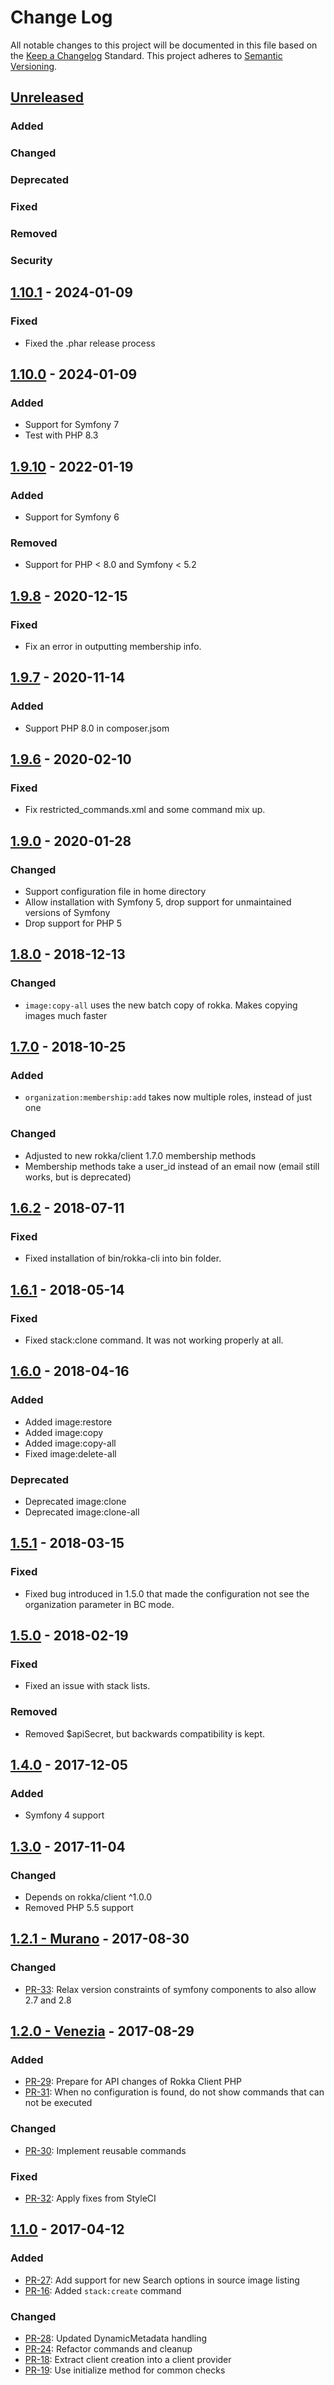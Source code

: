 # Change Log
All notable changes to this project will be documented in this file based on the
[Keep a Changelog](http://keepachangelog.com/) Standard.
This project adheres to [Semantic Versioning](http://semver.org/).

## [Unreleased](https://github.com/rokka-io/rokka-client-php-cli/compare/1.10.1...1.x)

### Added
### Changed
### Deprecated
### Fixed
### Removed
### Security

## [1.10.1](https://github.com/rokka-io/rokka-client-php-cli/releases/tag/1.10.1) - 2024-01-09

### Fixed
- Fixed the .phar release process

## [1.10.0](https://github.com/rokka-io/rokka-client-php-cli/releases/tag/1.10.0) - 2024-01-09

### Added
- Support for Symfony 7
- Test with PHP 8.3

## [1.9.10](https://github.com/rokka-io/rokka-client-php-cli/releases/tag/1.9.10) - 2022-01-19

### Added
- Support for Symfony 6
### Removed
- Support for PHP < 8.0 and Symfony < 5.2

## [1.9.8](https://github.com/rokka-io/rokka-client-php-cli/releases/tag/1.9.8) - 2020-12-15

### Fixed
- Fix an error in outputting membership info.


## [1.9.7](https://github.com/rokka-io/rokka-client-php-cli/releases/tag/1.9.7) - 2020-11-14

### Added
- Support PHP 8.0 in composer.jsom

## [1.9.6](https://github.com/rokka-io/rokka-client-php-cli/releases/tag/1.9.6) - 2020-02-10

### Fixed
- Fix restricted_commands.xml and some command mix up.

## [1.9.0](https://github.com/rokka-io/rokka-client-php-cli/releases/tag/1.9.0) - 2020-01-28

### Changed
- Support configuration file in home directory
- Allow installation with Symfony 5, drop support for unmaintained versions of Symfony
- Drop support for PHP 5

## [1.8.0](https://github.com/rokka-io/rokka-client-php-cli/releases/tag/1.8.0) - 2018-12-13

### Changed
- `image:copy-all` uses the new batch copy of rokka. Makes copying images much faster

## [1.7.0](https://github.com/rokka-io/rokka-client-php-cli/releases/tag/1.7.0) - 2018-10-25

### Added
-  `organization:membership:add` takes now multiple roles, instead of just one

### Changed
- Adjusted to new rokka/client 1.7.0 membership methods
- Membership methods take a user_id instead of an email now (email still works, but is deprecated)

## [1.6.2](https://github.com/rokka-io/rokka-client-php-cli/releases/tag/1.6.2) - 2018-07-11
### Fixed
- Fixed installation of bin/rokka-cli into bin folder.

## [1.6.1](https://github.com/rokka-io/rokka-client-php-cli/releases/tag/1.6.1) - 2018-05-14
### Fixed
- Fixed stack:clone command. It was not working properly at all.

## [1.6.0](https://github.com/rokka-io/rokka-client-php-cli/releases/tag/1.6.0) - 2018-04-16
### Added
- Added image:restore
- Added image:copy
- Added image:copy-all
- Fixed image:delete-all
### Deprecated
- Deprecated image:clone
- Deprecated image:clone-all

## [1.5.1](https://github.com/rokka-io/rokka-client-php-cli/releases/tag/1.5.1) - 2018-03-15
### Fixed
- Fixed bug introduced in 1.5.0 that made the configuration not see the organization parameter in BC mode.

## [1.5.0](https://github.com/rokka-io/rokka-client-php-cli/releases/tag/1.5.0) - 2018-02-19
### Fixed
- Fixed an issue with stack lists.
### Removed
- Removed $apiSecret, but backwards compatibility is kept.

## [1.4.0](https://github.com/rokka-io/rokka-client-php-cli/releases/tag/1.4.0) - 2017-12-05
### Added
- Symfony 4 support

## [1.3.0](https://github.com/rokka-io/rokka-client-php-cli/releases/tag/1.3.0) - 2017-11-04
### Changed
- Depends on rokka/client ^1.0.0
- Removed PHP 5.5 support

## [1.2.1 - Murano](https://github.com/rokka-io/rokka-client-php-cli/releases/tag/1.2.1) - 2017-08-30
### Changed
- [PR-33](https://github.com/rokka-io/rokka-client-php-cli/pull/33): Relax version constraints of symfony components to also allow 2.7 and 2.8

## [1.2.0 - Venezia](https://github.com/rokka-io/rokka-client-php-cli/releases/tag/1.2.0) - 2017-08-29
### Added
- [PR-29](https://github.com/rokka-io/rokka-client-php-cli/pull/29): Prepare for API changes of Rokka Client PHP
- [PR-31](https://github.com/rokka-io/rokka-client-php-cli/pull/31): When no configuration is found, do not show commands that can not be executed
### Changed
- [PR-30](https://github.com/rokka-io/rokka-client-php-cli/pull/30): Implement reusable commands
### Fixed
- [PR-32](https://github.com/rokka-io/rokka-client-php-cli/pull/32): Apply fixes from StyleCI

## [1.1.0](https://github.com/rokka-io/rokka-client-php-cli/releases/tag/1.1.0) - 2017-04-12
### Added
- [PR-27](https://github.com/rokka-io/rokka-client-php-cli/pull/27): Add support for new Search options in source image listing
- [PR-16](https://github.com/rokka-io/rokka-client-php-cli/pull/16): Added `stack:create` command
### Changed
- [PR-28](https://github.com/rokka-io/rokka-client-php-cli/pull/28): Updated DynamicMetadata handling
- [PR-24](https://github.com/rokka-io/rokka-client-php-cli/pull/24): Refactor commands and cleanup
- [PR-18](https://github.com/rokka-io/rokka-client-php-cli/pull/18): Extract client creation into a client provider
- [PR-19](https://github.com/rokka-io/rokka-client-php-cli/pull/19): Use initialize method for common checks
